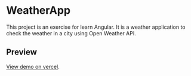 # WeatherApp

This project is an exercise for learn Angular.
It is a weather application to check the weather in a city using Open Weather API.

## Preview

[View demo on vercel](https://mikel-angular-weather-app.vercel.app/).
